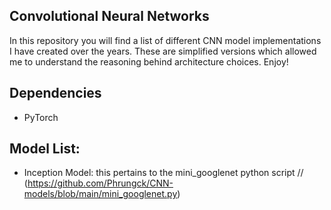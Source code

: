 ## Convolutional Neural Networks
In this repository you will find a list of different CNN model implementations I have created over the years. These are simplified versions which allowed me to understand the reasoning behind architecture choices. Enjoy!

## Dependencies
* PyTorch

## Model List:
* Inception Model: this pertains to the mini_googlenet python script // (https://github.com/Phrungck/CNN-models/blob/main/mini_googlenet.py)
